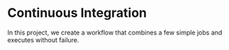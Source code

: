 # Continuous Integration 
In this project, we create a workflow that combines a few simple jobs and executes without failure.
